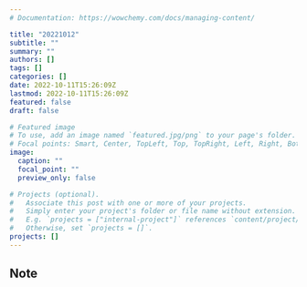 ```yaml
---
# Documentation: https://wowchemy.com/docs/managing-content/

title: "20221012"
subtitle: ""
summary: ""
authors: []
tags: []
categories: []
date: 2022-10-11T15:26:09Z
lastmod: 2022-10-11T15:26:09Z
featured: false
draft: false

# Featured image
# To use, add an image named `featured.jpg/png` to your page's folder.
# Focal points: Smart, Center, TopLeft, Top, TopRight, Left, Right, BottomLeft, Bottom, BottomRight.
image:
  caption: ""
  focal_point: ""
  preview_only: false

# Projects (optional).
#   Associate this post with one or more of your projects.
#   Simply enter your project's folder or file name without extension.
#   E.g. `projects = ["internal-project"]` references `content/project/deep-learning/index.md`.
#   Otherwise, set `projects = []`.
projects: []
---
```


## Note

